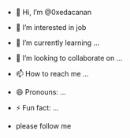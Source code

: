 - 👋 Hi, I’m @0xedacanan
- 👀 I’m interested in job
- 🌱 I’m currently learning ...
- 💞️ I’m looking to collaborate on ...
- 📫 How to reach me ...
- 😄 Pronouns: ...
- ⚡ Fun fact: ...

- please follow me

<!---
0xedacanan/0xedacanan is a ✨ special ✨ repository because its `README.md` (this file) appears on your GitHub profile.
You can click the Preview link to take a look at your changes.
--->
